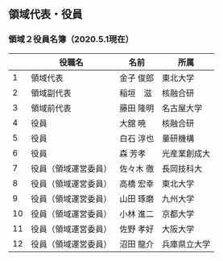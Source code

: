 ## 領域代表・役員
 

### 領域２役員名簿（2020.5.1現在）

| 　 | 役職名 | 名前 | 所属 |
| ---- | ---- | ---- | ---- |
| 1 | 領域代表 | 金子 俊郎 | 東北大学 |
| 2 | 領域副代表 | 稲垣　滋 | 核融合研 |
| 3 | 領域前代表 | 藤田 隆明 | 名古屋大学 |
| 4 | 役員 | 大舘 暁 | 核融合研 |
| 5 | 役員 | 白石 淳也 | 量研機構 |
| 6 | 役員 | 森 芳孝 | 光産業創成大 |
| 7 | 役員（領域運営委員） | 佐々木 徹 | 長岡技科大 |
| 8 | 役員（領域運営委員） | 高橋 宏幸 | 東北大学 |
| 9 | 役員（領域運営委員） | 山田 琢磨 | 九州大学 |
| 10 | 役員（領域運営委員） | 小林 進二 | 京都大学 |
| 11 | 役員（領域運営委員） | 佐野 孝好 | 大阪大学 |
| 12 | 役員（領域運営委員） | 沼田 龍介 | 兵庫県立大学 |